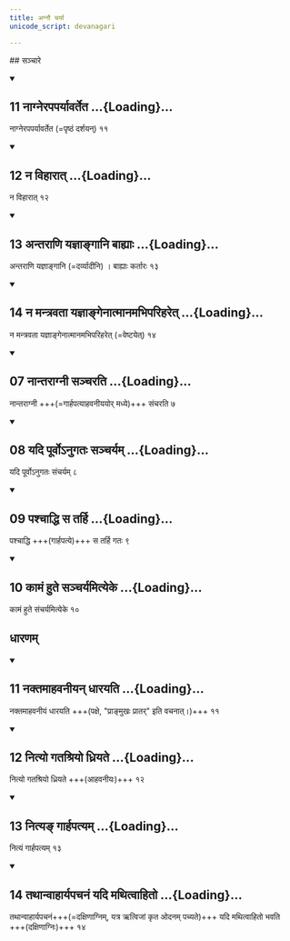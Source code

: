 ```yaml
---
title: अग्नौ चर्या
unicode_script: devanagari

---
```

##‌ सञ्चारे

<div class="js_include" includetitle="false" newlevelforh1="2" unfilled url="/vedAH_yajuH/taittirIyam/sUtram/ApastambaH/shrautam/vishvAsa-prastutiH/24/02/11_nAgnerapaparyAvarteta.md">
<details open><summary><h2>11 नाग्नेरपपर्यावर्तेत ...{Loading}...</h2></summary>

नाग्नेरपपर्यावर्तेत (=पृष्ठं दर्शयन्) ११  

</details>
</div>
<div class="js_include" includetitle="false" newlevelforh1="2" unfilled url="/vedAH_yajuH/taittirIyam/sUtram/ApastambaH/shrautam/vishvAsa-prastutiH/24/02/12_na_vihArAt.md">
<details open><summary><h2>12 न विहारात् ...{Loading}...</h2></summary>

न विहारात् १२  

</details>
</div>
<div class="js_include" includetitle="false" newlevelforh1="2" unfilled url="/vedAH_yajuH/taittirIyam/sUtram/ApastambaH/shrautam/vishvAsa-prastutiH/24/02/13_antarANi_yajnAngAni_bAhyAH.md">
<details open><summary><h2>13 अन्तराणि यज्ञाङ्गानि बाह्याः ...{Loading}...</h2></summary>

अन्तराणि यज्ञाङ्गानि (=दर्व्यादीनि) । बाह्याः कर्तारः १३  

</details>
</div>
<div class="js_include" includetitle="false" newlevelforh1="2" unfilled url="/vedAH_yajuH/taittirIyam/sUtram/ApastambaH/shrautam/vishvAsa-prastutiH/24/02/14_na_mantravatA_yajnAngenAtmAnamabhipariharet.md">
<details open><summary><h2>14 न मन्त्रवता यज्ञाङ्गेनात्मानमभिपरिहरेत् ...{Loading}...</h2></summary>

न मन्त्रवता यज्ञाङ्गेनात्मानमभिपरिहरेत् (=वेष्टयेत्) १४  

</details>
</div>
<div class="js_include" includetitle="false" newlevelforh1="2" unfilled url="/vedAH_yajuH/taittirIyam/sUtram/ApastambaH/shrautam/vishvAsa-prastutiH/06/02/07_nAntarAgnI_sancharati.md">
<details open><summary><h2>07 नान्तराग्नी सञ्चरति ...{Loading}...</h2></summary>

नान्तराग्नी +++(=गार्हपत्याहवनीययोर् मध्ये)+++ संचरति ७  

</details>
</div>
<div class="js_include" includetitle="false" newlevelforh1="2" unfilled url="/vedAH_yajuH/taittirIyam/sUtram/ApastambaH/shrautam/vishvAsa-prastutiH/06/02/08_yadi_pUrvo-nugataH_sancharyam.md">
<details open><summary><h2>08 यदि पूर्वोऽनुगतः सञ्चर्यम् ...{Loading}...</h2></summary>

यदि पूर्वोऽनुगतः संचर्यम् ८  

</details>
</div>
<div class="js_include" includetitle="false" newlevelforh1="2" unfilled url="/vedAH_yajuH/taittirIyam/sUtram/ApastambaH/shrautam/vishvAsa-prastutiH/06/02/09_pashchAddhi_sa_tarhi.md">
<details open><summary><h2>09 पश्चाद्धि स तर्हि ...{Loading}...</h2></summary>

पश्चाद्धि +++(गार्हपत्ये)+++ स तर्हि गतः ९  

</details>
</div>
<div class="js_include" includetitle="false" newlevelforh1="2" unfilled url="/vedAH_yajuH/taittirIyam/sUtram/ApastambaH/shrautam/vishvAsa-prastutiH/06/02/10_kAmaM_hute_sancharyamityeke.md">
<details open><summary><h2>10 कामं हुते सञ्चर्यमित्येके ...{Loading}...</h2></summary>

कामं हुते संचर्यमित्येके १०  

</details>
</div>  

## धारणम्

<div class="js_include" includetitle="false" newlevelforh1="2" unfilled url="/vedAH_yajuH/taittirIyam/sUtram/ApastambaH/shrautam/vishvAsa-prastutiH/06/02/11_naktamAhavanIyan_dhArayati.md">
<details open><summary><h2>11 नक्तमाहवनीयन् धारयति ...{Loading}...</h2></summary>

नक्तमाहवनीयं धारयति +++(पक्षे, "प्राङ्मुखः प्रातर्" इति वचनात्।)+++ ११  

</details>
</div>
<div class="js_include" includetitle="false" newlevelforh1="2" unfilled url="/vedAH_yajuH/taittirIyam/sUtram/ApastambaH/shrautam/vishvAsa-prastutiH/06/02/12_nityo_gatashriyo_dhriyate.md">
<details open><summary><h2>12 नित्यो गतश्रियो ध्रियते ...{Loading}...</h2></summary>

नित्यो गतश्रियो ध्रियते +++(आहवनीयः)+++ १२  

</details>
</div>
<div class="js_include" includetitle="false" newlevelforh1="2" unfilled url="/vedAH_yajuH/taittirIyam/sUtram/ApastambaH/shrautam/vishvAsa-prastutiH/06/02/13_nitya~N_gArhapatyam.md">
<details open><summary><h2>13 नित्यङ् गार्हपत्यम् ...{Loading}...</h2></summary>

नित्यं गार्हपत्यम् १३  

</details>
</div>
<div class="js_include" includetitle="false" newlevelforh1="2" unfilled url="/vedAH_yajuH/taittirIyam/sUtram/ApastambaH/shrautam/vishvAsa-prastutiH/06/02/14_tathAnvAhAryapachanaM_yadi_mathitvAhito.md">
<details open><summary><h2>14 तथान्वाहार्यपचनं यदि मथित्वाहितो ...{Loading}...</h2></summary>

तथान्वाहार्यपचनं+++(=दक्षिणाग्निम्, यत्र ऋत्विजां कृत ओदनम् पच्यते)+++ यदि मथित्वाहितो भवति +++(दक्षिणाग्निः)+++ १४  

</details>
</div>